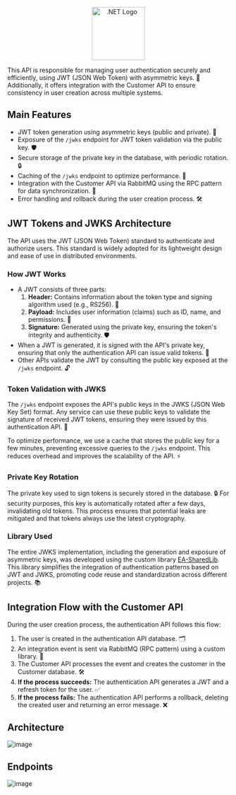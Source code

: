 <p align="center">
  <a href="https://dotnet.microsoft.com/" target="blank"><img src="https://upload.wikimedia.org/wikipedia/commons/e/ee/.NET_Core_Logo.svg" width="120" alt=".NET Logo" /></a>
</p>
<body>
    <main>
        <section>
            <p>
                This API is responsible for managing user authentication securely and efficiently, using JWT (JSON Web Token) with asymmetric keys. 🔐  
                Additionally, it offers integration with the Customer API to ensure consistency in user creation across multiple systems. 
            </p>
        </section>

<section>
            <h2>Main Features</h2>
            <ul>
                <li>JWT token generation using asymmetric keys (public and private). 🔑</li>
                <li>Exposure of the <code>/jwks</code> endpoint for JWT token validation via the public key. 🛡️</li>
                <li>Secure storage of the private key in the database, with periodic rotation. 🔒</li>
                <li>Caching of the <code>/jwks</code> endpoint to optimize performance. 🚀</li>
                <li>Integration with the Customer API via RabbitMQ using the RPC pattern for data synchronization. 🔗</li>
                <li>Error handling and rollback during the user creation process. 🛠️</li>
            </ul>
        </section>

 <section>
            <h2>JWT Tokens and JWKS Architecture</h2>
            <p>
                The API uses the JWT (JSON Web Token) standard to authenticate and authorize users. This standard is widely adopted for its lightweight design and ease of use in distributed environments.
            </p>
            <h3>How JWT Works</h3>
            <ul>
                <li>A JWT consists of three parts:
                    <ol>
                        <li><strong>Header:</strong> Contains information about the token type and signing algorithm used (e.g., RS256). 🧾</li>
                        <li><strong>Payload:</strong> Includes user information (claims) such as ID, name, and permissions. 👤</li>
                        <li><strong>Signature:</strong> Generated using the private key, ensuring the token's integrity and authenticity. 🛡️</li>
                    </ol>
                </li>
                <li>When a JWT is generated, it is signed with the API's private key, ensuring that only the authentication API can issue valid tokens. 🔏</li>
                <li>Other APIs validate the JWT by consulting the public key exposed at the <code>/jwks</code> endpoint. 🔓</li>
            </ul>

<h3>Token Validation with JWKS</h3>
            <p>
                The <code>/jwks</code> endpoint exposes the API's public keys in the JWKS (JSON Web Key Set) format. 
                Any service can use these public keys to validate the signature of received JWT tokens, ensuring they were issued by this authentication API. 🔐
            </p>
            <p>
                To optimize performance, we use a cache that stores the public key for a few minutes, preventing excessive queries to the <code>/jwks</code> endpoint. 
                This reduces overhead and improves the scalability of the API. ⚡
            </p>

 <h3>Private Key Rotation</h3>
            <p>
                The private key used to sign tokens is securely stored in the database. 🔒 
                For security purposes, this key is automatically rotated after a few days, invalidating old tokens. 
                This process ensures that potential leaks are mitigated and that tokens always use the latest cryptography.
            </p>
                        <h3>Library Used</h3>
            <p>
                The entire JWKS implementation, including the generation and exposure of asymmetric keys, was developed using the custom library 
                <a href="https://github.com/Guidev123/EA-SharedLib" target="_blank">EA-SharedLib</a>. 
                This library simplifies the integration of authentication patterns based on JWT and JWKS, promoting code reuse and standardization across different projects. 📚
            </p>
        </section>
<section>
            <h2>Integration Flow with the Customer API</h2>
            <p>
                During the user creation process, the authentication API follows this flow:
            </p>
            <ol>
                <li>The user is created in the authentication API database. 🗂️</li>
                <li>An integration event is sent via RabbitMQ (RPC pattern) using a custom library. 🔗</li>
                <li>The Customer API processes the event and creates the customer in the Customer database. 🛠️</li>
                <li>
                    <strong>If the process succeeds:</strong> The authentication API generates a JWT and a refresh token for the user. ✅
                </li>
                <li>
                    <strong>If the process fails:</strong> The authentication API performs a rollback, deleting the created user and returning an error message. ❌
                </li>
            </ol>
        </section>

  <section>


<section>
  <h2>Architecture</h2>

![image](https://github.com/user-attachments/assets/aa02c248-4d28-4c67-a848-e67c9367ea6f)

  
</section>

<section>
    <h2>Endpoints</h2>

![image](https://github.com/user-attachments/assets/f2096c5c-b563-4e5b-998c-294575597b76)

    
</section>

</body>
